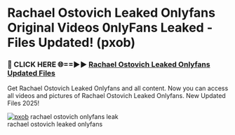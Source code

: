 # Rachael Ostovich Leaked Onlyfans Original Videos 0nlyFans Leaked - Files Updated! (pxob)

<h3>🔴 CLICK HERE 🌐==►► <a href="https://best4dudes.click/HH4t6V" rel="nofollow">Rachael Ostovich Leaked Onlyfans Updated Files</a></h3>

Get Rachael Ostovich Leaked Onlyfans and all content. Now you can access all videos and pictures of Rachael Ostovich Leaked Onlyfans. New Updated Files 2025!

[![pxob](https://github.com/user-attachments/assets/8c521d6e-e6e3-4a75-9320-d58ab9d79d5b)](https://best4dudes.click/HH4t6V)
rachael ostovich onlyfans leak<br>
rachael ostovich leaked onlyfans